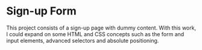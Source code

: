 # Sign-up Form
This project consists of a sign-up page with dummy content. With this work, I could expand on some HTML and CSS concepts such as the form and input elements, advanced selectors and absolute positioning.